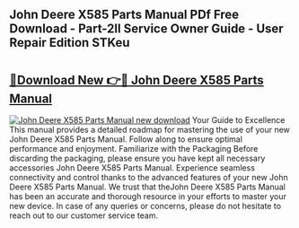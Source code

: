 ## John Deere X585 Parts Manual PDf Free Download - Part-2ll Service Owner Guide - User Repair Edition STKeu

# <h2><a href="http://bc94654.oget.top/?id=John+Deere+X585+Parts+Manual">🔗Download New 👉🔴 John Deere X585 Parts Manual</a></h2>

[![John Deere X585 Parts Manual new download](https://i.imgur.com/5g1atiW.png)](http://bc94654.oget.top/?id=John+Deere+X585+Parts+Manual)
Your Guide to Excellence This manual provides a detailed roadmap for mastering the use of your new John Deere X585 Parts Manual. Follow along to ensure optimal performance and enjoyment. Familiarize with the Packaging Before discarding the packaging, please ensure you have kept all necessary accessories John Deere X585 Parts Manual. Experience seamless connectivity and control thanks to the advanced features of your new John Deere X585 Parts Manual. We trust that theJohn Deere X585 Parts Manual has been an accurate and thorough resource in your efforts to master your new device. In case of any queries or concerns, please do not hesitate to reach out to our customer service team.
